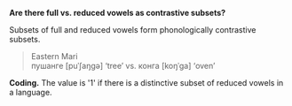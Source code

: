 **Are there full vs. reduced vowels as contrastive subsets?**

Subsets of full and reduced vowels form phonologically contrastive subsets.

>Eastern Mari<br/>
>пушанге [puˈʃaŋgə] ‘tree’ vs. конга [koŋˈga] ‘oven’

**Coding.** The value is '1' if there is a distinctive subset of reduced vowels in a language.

